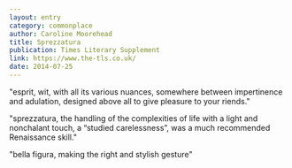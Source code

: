 ```yaml
---
layout: entry
category: commonplace
author: Caroline Moorehead
title: Sprezzatura
publication: Times Literary Supplement
link: https://www.the-tls.co.uk/
date: 2014-07-25
---
```


"esprit, wit, with all its various nuances, somewhere between impertinence and adulation, designed above all to give pleasure to your riends." 

"sprezzatura, the handling of the complexities of life with a light and nonchalant touch, a “studied carelessness”, was a much recommended Renaissance skill."

"bella figura, making the right and stylish gesture"